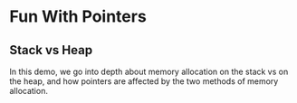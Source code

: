 # Fun With Pointers

## Stack vs Heap

In this demo, we go into depth about memory allocation on the stack vs on the heap, and how pointers are affected by the two methods of memory allocation.